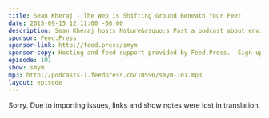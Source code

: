 ```yaml
---
title: Sean Kheraj - The Web is Shifting Ground Beneath Your Feet
date: 2015-09-15 12:11:00 -06:00
description: Sean Kheraj hosts Nature&rsquo;s Past a podcast about environmental history research in Canada featuring lectures and interviews with authors and academics on the greatest country in the world - Canada, naturally. We talk about scheduling guests, recording groups discussions and using YouTube as a podcast platform.
sponsor: Feed.Press
sponsor-link: http://feed.press/smym
sponsor-copy: Hosting and feed support provided by Feed.Press.  Sign-up today and try FeedPress on a 14 day trial (no contracts or commitments). Use promo code "smym" during checkout to get 10% off your first year.
episode: 101
show: smym
mp3: http://podcasts-1.feedpress.co/10590/smym-101.mp3
layout: episode
---
```


Sorry. Due to importing issues, links and show notes were lost in translation.
